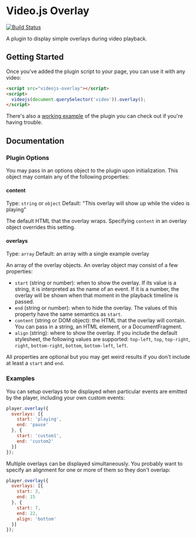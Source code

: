 # Video.js Overlay

[![Build Status](https://travis-ci.org/brightcove/videojs-overlay.svg?branch=master)](https://travis-ci.org/brightcove/videojs-overlay)

A plugin to display simple overlays during video playback.

## Getting Started

Once you've added the plugin script to your page, you can use it with any video:

```html
<script src="videojs-overlay"></script>
<script>
  videojs(document.querySelector('video')).overlay();
</script>
```

There's also a [working example](example.html) of the plugin you can check out if you're having trouble.

## Documentation
### Plugin Options

You may pass in an options object to the plugin upon initialization. This
object may contain any of the following properties:

#### content
Type: `string` or `object`
Default: "This overlay will show up while the video is playing"

The default HTML that the overlay wraps. Specifying `content` in an overlay object overrides this setting.

#### overlays
Type: `array`
Default: an array with a single example overlay

An array of the overlay objects. An overlay object may consist of a few properties:

 - `start` (string or number): when to show the overlay. If its value is a string, it is interpreted as the name of an event. If it is a number, the overlay will be shown when that moment in the playback timeline is passed.
 - `end` (string or number): when to hide the overlay. The values of this property have the same semantics as `start`.
 - `content` (string or DOM object): the HTML that the overlay will contain. You can pass in a string, an HTML element, or a DocumentFragment.
 - `align` (string): where to show the overlay. If you include the default stylesheet, the following values are supported: `top-left`, `top`, `top-right`, `right`, `bottom-right`, `bottom`, `bottom-left`, `left`.

All properties are optional but you may get weird results if you don't include at least a `start` and `end`.

### Examples
You can setup overlays to be displayed when particular events are emitted by the player, including your own custom events:

```javascript
player.overlay({
  overlays: [{
    start: 'playing',
    end: 'pause'
  }, {
    start: 'custom1',
    end: 'custom2'
  }]
});
```

Multiple overlays can be displayed simultaneously. You probably want to specify an alignment for one or more of them so they don't overlap:

```javascript
player.overlay({
  overlays: [{
    start: 3,
    end: 15
  }, {
    start: 7,
    end: 22,
    align: 'bottom'
  }]
});
```
